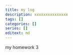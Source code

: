 ```yaml
---
title: my log
description: xxxxxxxxxxxxxxx
tags: []
categories: []
series: []
editext: md
---
```

<!--more-->
my homework 3